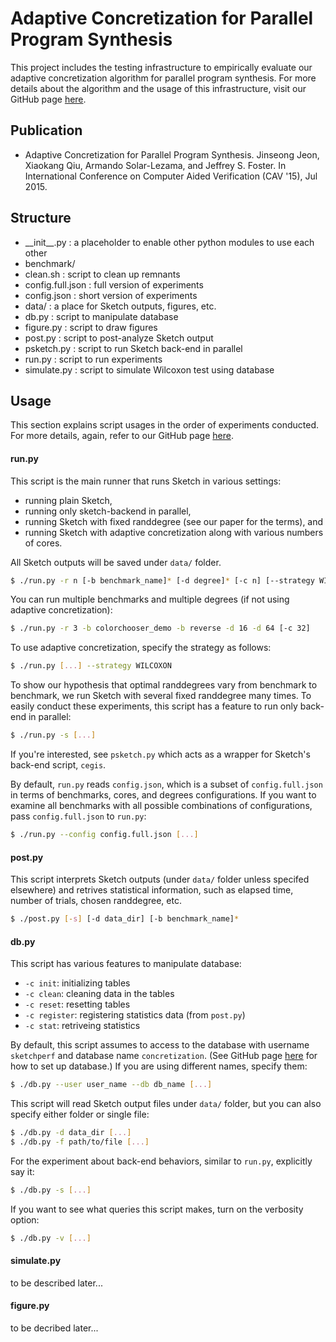 # Adaptive Concretization for Parallel Program Synthesis

This project includes the testing infrastructure
to empirically evaluate our adaptive concretization algorithm
for parallel program synthesis.  For more details about
the algorithm and the usage of this infrastructure,
visit our GitHub page [here][gh].


## Publication

* Adaptive Concretization for Parallel Program Synthesis.
  Jinseong Jeon, Xiaokang Qiu, Armando Solar-Lezama, and Jeffrey S. Foster.
  In International Conference on Computer Aided Verification (CAV '15), Jul 2015.


## Structure

* \_\_init\_\_.py : a placeholder to enable other python modules to use each other
* benchmark/
* clean.sh : script to clean up remnants
* config.full.json : full version of experiments
* config.json : short version of experiments
* data/ : a place for Sketch outputs, figures, etc.
* db.py : script to manipulate database
* figure.py : script to draw figures
* post.py : script to post-analyze Sketch output
* psketch.py : script to run Sketch back-end in parallel
* run.py : script to run experiments
* simulate.py : script to simulate Wilcoxon test using database


## Usage

This section explains script usages in the order of experiments conducted.
For more details, again, refer to our GitHub page [here][gh].

#### run.py

This script is the main runner that runs Sketch in various settings:
* running plain Sketch,
* running only sketch-backend in parallel,
* running Sketch with fixed randdegree (see our paper for the terms), and
* running Sketch with adaptive concretization along with various numbers of cores.

All Sketch outputs will be saved under ```data/``` folder.

```sh
$ ./run.py -r n [-b benchmark_name]* [-d degree]* [-c n] [--strategy WILCOXON] [-s] [--timeout t]
```
You can run multiple benchmarks and
multiple degrees (if not using adaptive concretization):
```sh
$ ./run.py -r 3 -b colorchooser_demo -b reverse -d 16 -d 64 [-c 32]
```
To use adaptive concretization, specify the strategy as follows:
```sh
$ ./run.py [...] --strategy WILCOXON
```
To show our hypothesis that optimal randdegrees vary from benchmark to benchmark,
we run Sketch with several fixed randdegree many times.  To easily conduct
these experiments, this script has a feature to run only back-end in parallel:
```sh
$ ./run.py -s [...]
```
If you're interested, see `psketch.py` which acts as a wrapper for
Sketch's back-end script, `cegis`.

By default, `run.py` reads `config.json`, which is a subset of
`config.full.json` in terms of benchmarks, cores, and degrees configurations.
If you want to examine all benchmarks with all possible combinations of
configurations, pass `config.full.json` to `run.py`:
```sh
$ ./run.py --config config.full.json [...]
```

#### post.py

This script interprets Sketch outputs (under `data/` folder unless specifed elsewhere)
and retrives statistical information, such as elapsed time, number of trials,
chosen randdegree, etc.
```sh
$ ./post.py [-s] [-d data_dir] [-b benchmark_name]*
```

#### db.py

This script has various features to manipulate database:
* `-c init`: initializing tables
* `-c clean`: cleaning data in the tables
* `-c reset`: resetting tables
* `-c register`: registering statistics data (from `post.py`)
* `-c stat`: retriveing statistics

By default, this script assumes to access to the database
with username `sketchperf` and database name `concretization`.
(See GitHub page [here][gh] for how to set up database.)
If you are using different names, specify them:
```sh
$ ./db.py --user user_name --db db_name [...]
```
This script will read Sketch output files under `data/` folder,
but you can also specify either folder or single file:
```sh
$ ./db.py -d data_dir [...]
$ ./db.py -f path/to/file [...]
```
For the experiment about back-end behaviors, similar to `run.py`,
explicitly say it:
```sh
$ ./db.py -s [...]
```
If you want to see what queries this script makes, turn on the verbosity option:
```sh
$ ./db.py -v [...]
```

#### simulate.py

to be described later...

#### figure.py

to be decribed later...

[gh]: http://plum-umd.github.io/adaptive-concretization/

